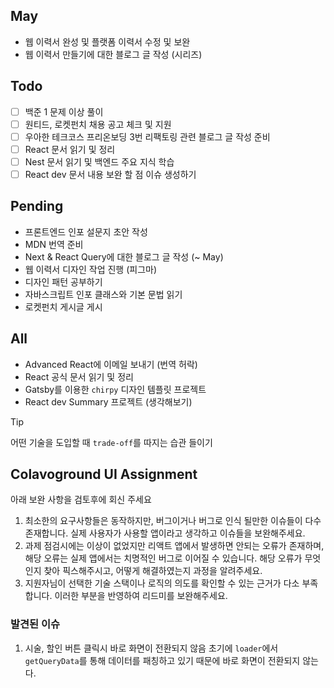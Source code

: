 ## May
- 웹 이력서 완성 및 플랫폼 이력서 수정 및 보완
- 웹 이력서 만들기에 대한 블로그 글 작성 (시리즈)

## Todo
- [ ] 백준 1 문제 이상 풀이
- [ ] 원티드, 로켓펀치 채용 공고 체크 및 지원
- [ ] 우아한 테크코스 프리온보딩 3번 리팩토링 관련 블로그 글 작성 준비
- [ ] React 문서 읽기 및 정리
- [ ] Nest 문서 읽기 및 백엔드 주요 지식 학습
- [ ] React dev 문서 내용 보완 할 점 이슈 생성하기

## Pending
- 프론트엔드 인포 설문지 초안 작성
- MDN 번역 준비
- Next & React Query에 대한 블로그 글 작성 (~ May)
- 웹 이력서 디자인 작업 진행 (피그마) 
- 디자인 패턴 공부하기
- 자바스크립트 인포 클래스와 기본 문법 읽기
- 로켓펀치 게시글 게시


## All
- Advanced React에 이메일 보내기 (번역 허락)
- React 공식 문서 읽기 및 정리
- Gatsby를 이용한 `chirpy` 디자인 템플릿 프로젝트
- React dev Summary 프로젝트 (생각해보기)


> [!tip]
> 어떤 기술을 도입할 때 `trade-off`를 따지는 습관 들이기


## Colavoground UI Assignment
  
아래 보완 사항을 검토후에 회신 주세요  
  
1. 최소한의 요구사항들은 동작하지만, 버그이거나 버그로 인식 될만한 이슈들이 다수 존재합니다. 실제 사용자가 사용할 앱이라고 생각하고 이슈들을 보완해주세요.  
2. 과제 점검시에는 이상이 없었지만 리액트 앱에서 발생하면 안되는 오류가 존재하며, 해당 오류는 실제 앱에서는 치명적인 버그로 이어질 수 있습니다. 해당 오류가 무엇인지 찾아 픽스해주시고, 어떻게 해결하였는지 과정을 알려주세요.  
3. 지원자님이 선택한 기술 스택이나 로직의 의도를 확인할 수 있는 근거가 다소 부족합니다. 이러한 부분을 반영하여 리드미를 보완해주세요.


### 발견된 이슈
1. 시술, 할인 버튼 클릭시 바로 화면이 전환되지 않음
   초기에 `loader`에서 `getQueryData`를 통해 데이터를 패칭하고 있기 때문에 바로 화면이 전환되지 않는다.  
